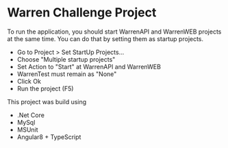 # Warren Challenge Project

To run the application, you should start WarrenAPI and WarrenWEB projects at the same time.
You can do that by setting them as startup projects.
 - Go to Project > Set StartUp Projects...
 - Choose "Multiple startup projects"
 - Set Action to "Start" at WarrenAPI and WarrenWEB
 - WarrenTest must remain as "None"
 - Click Ok
 - Run the project (F5)
 
 This project was build using
 - .Net Core
 - MySql
 - MSUnit
 - Angular8 + TypeScript
